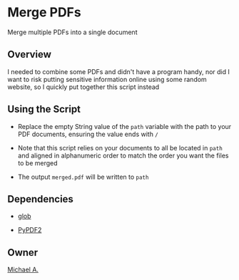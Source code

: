 # Merge PDFs

Merge multiple PDFs into a single document

## Overview

I needed to combine some PDFs and didn't have a program handy, nor did I want to risk putting sensitive information online using some random website, so I quickly put together this script instead

## Using the Script

* Replace the empty String value of the `path` variable with the path to your PDF documents, ensuring the value ends with `/`

* Note that this script relies on your documents to all be located in `path` and aligned in alphanumeric order to match the order you want the files to be merged

* The output `merged.pdf` will be written to `path`

## Dependencies

* [glob](https://docs.python.org/3/library/glob.html)

* [PyPDF2](https://github.com/mstamy2/PyPDF2)

## Owner

[Michael A.](https://linkedin.com/in/magarenzo)
